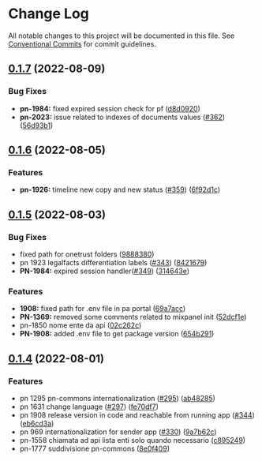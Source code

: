 # Change Log

All notable changes to this project will be documented in this file.
See [Conventional Commits](https://conventionalcommits.org) for commit guidelines.

## [0.1.7](https://github.com/pagopa/pn-frontend/compare/v0.1.6...v0.1.7) (2022-08-09)


### Bug Fixes

* **pn-1984:** fixed expired session check for pf ([d8d0920](https://github.com/pagopa/pn-frontend/commit/d8d09208ca6c33ff97e50d68513cd2bcfb717202))
* **pn-2023:** issue related to indexes of documents values ([#362](https://github.com/pagopa/pn-frontend/issues/362)) ([56d93b1](https://github.com/pagopa/pn-frontend/commit/56d93b1f942c5a9103ed592cc8e555a43c3d89bd))





## [0.1.6](https://github.com/pagopa/pn-frontend/compare/v0.1.5...v0.1.6) (2022-08-05)


### Features

* **pn-1926:** timeline new copy and new status ([#359](https://github.com/pagopa/pn-frontend/issues/359)) ([6f92d1c](https://github.com/pagopa/pn-frontend/commit/6f92d1cb94fc018fe4fee3a4076bfa0703f9682a))





## [0.1.5](https://github.com/pagopa/pn-frontend/compare/v0.1.4...v0.1.5) (2022-08-03)


### Bug Fixes

* fixed path for onetrust folders ([9888380](https://github.com/pagopa/pn-frontend/commit/988838040a6d2b9d8da9d36dd9713d7857fa208e))
* pn 1923 legalfacts differentiation labels ([#343](https://github.com/pagopa/pn-frontend/issues/343)) ([8421679](https://github.com/pagopa/pn-frontend/commit/8421679ebb3981e40f741af8cc085b0f5d35c960))
* **PN-1984:** expired session handler([#349](https://github.com/pagopa/pn-frontend/issues/349)) ([314643e](https://github.com/pagopa/pn-frontend/commit/314643e5ae94c46da9871acca165bf109e0a28e6))


### Features

* **1908:** fixed path for .env file in pa portal ([69a7acc](https://github.com/pagopa/pn-frontend/commit/69a7acc6d034b145e0718fd9695b2fce55b1af17))
* **PN-1369:** removed some comments related to mixpanel init ([52dcf1e](https://github.com/pagopa/pn-frontend/commit/52dcf1e5ede186e55e1b7db13d4d3a18ed71be27))
* pn-1850 nome ente da api ([02c262c](https://github.com/pagopa/pn-frontend/commit/02c262c6def6646c00e75e7f24f067d43129d0c7))
* **PN-1908:** added .env file to get package version ([654b291](https://github.com/pagopa/pn-frontend/commit/654b291f9591d47b171d28abb9aee58bffe8a5cf))





## [0.1.4](https://github.com/pagopa/pn-frontend/compare/v0.1.3...v0.1.4) (2022-08-01)


### Features

* pn 1295 pn-commons internationalization ([#295](https://github.com/pagopa/pn-frontend/issues/295)) ([ab48285](https://github.com/pagopa/pn-frontend/commit/ab4828551601ad00d4307288cb7a57900d3c487d))
* pn 1631 change language ([#297](https://github.com/pagopa/pn-frontend/issues/297)) ([fe70df7](https://github.com/pagopa/pn-frontend/commit/fe70df7475715c6c11092405997db95b4cfe732b))
* pn 1908 release version in code and reachable from running app ([#344](https://github.com/pagopa/pn-frontend/issues/344)) ([eb6cd3a](https://github.com/pagopa/pn-frontend/commit/eb6cd3a662974f9a85407b4c6a9714c2e9350fe3))
* pn 969 internationalization for sender app ([#330](https://github.com/pagopa/pn-frontend/issues/330)) ([9a7b62c](https://github.com/pagopa/pn-frontend/commit/9a7b62c2aa82ebbea69c1927547a7cb296268c50))
* pn-1558 chiamata ad api lista enti solo quando necessario ([c895249](https://github.com/pagopa/pn-frontend/commit/c895249837b66084c282b858e07fb267b23a8454))
* pn-1777 suddivisione pn-commons ([8e0f409](https://github.com/pagopa/pn-frontend/commit/8e0f409843a501b00c048520c06e71183d1e37ca))
